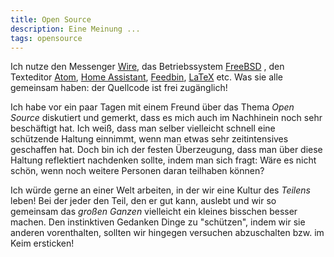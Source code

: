 ```yaml
---
title: Open Source
description: Eine Meinung ...
tags: opensource
---
```


Ich nutze den Messenger [Wire](https://wire.com/), das Betriebssystem [FreeBSD](https://www.freebsd.org) , den Texteditor [Atom](https://atom.io), [Home Assistant](https://home-assistant.io), [Feedbin](https://feedbin.com), [LaTeX](http://www.latex-project.org) etc.
Was sie alle gemeinsam haben: der Quellcode ist frei zugänglich!

Ich habe vor ein paar Tagen mit einem Freund über das Thema *Open Source* diskutiert und gemerkt, dass es mich auch im Nachhinein noch sehr beschäftigt hat.
Ich weiß, dass man selber vielleicht schnell eine schützende Haltung einnimmt, wenn man etwas sehr zeitintensives geschaffen hat.
Doch bin ich der festen Überzeugung, dass man über diese Haltung reflektiert nachdenken sollte, indem man sich fragt: Wäre es nicht schön, wenn noch weitere Personen daran teilhaben können?

Ich würde gerne an einer Welt arbeiten, in der wir eine Kultur des *Teilens* leben!
Bei der jeder den Teil, den er gut kann, auslebt und wir so gemeinsam das *großen Ganzen* vielleicht ein kleines bisschen besser machen.
Den instinktiven Gedanken Dinge zu "schützen", indem wir sie anderen vorenthalten, sollten wir hingegen versuchen abzuschalten bzw. im Keim ersticken!
